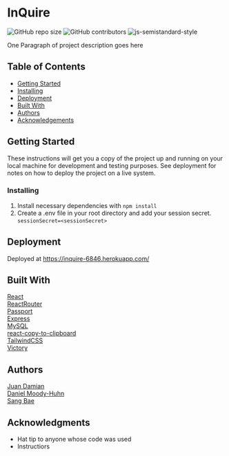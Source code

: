 # InQuire
![GitHub repo size](https://img.shields.io/github/repo-size/damianjuan/Project-3) ![GitHub contributors](https://img.shields.io/github/contributors/damianjuan/Project-3) ![js-semistandard-style](https://img.shields.io/badge/code%20style-semistandard-brightgreen.svg)

One Paragraph of project description goes here

## Table of Contents
- [Getting Started](#getting-started)
- [Installing](#installing)
- [Deployment](#deployment)
- [Built With](#built-with)
- [Authors](#authors)
- [Acknowledgements](#acknowledgments)

## Getting Started

These instructions will get you a copy of the project up and running on
your local machine for development and testing purposes. See deployment
for notes on how to deploy the project on a live system.

### Installing

1. Install necessary dependencies with ```npm install```
2. Create a .env file in your root directory and add your session secret.
```sessionSecret=<sessionSecret>```

## Deployment

Deployed at https://inquire-6846.herokuapp.com/

## Built With

  [React](https://reactjs.org/)  
  [ReactRouter](https://reactrouter.com/)  
  [Passport](http://www.passportjs.org/)  
  [Express](http://expressjs.com/)  
  [MySQL](https://www.mysql.com/)  
  [react-copy-to-clipboard](https://github.com/nkbt/react-copy-to-clipboard)  
  [TailwindCSS](https://tailwindcss.com/)  
  [Victory](https://formidable.com/open-source/victory/)  

## Authors
[Juan Damian](https://github.com/damianjuan)  
[Daniel Moody-Huhn](https://github.com/HuhnDaniel)  
[Sang Bae](https://github.com/sw2bae)

## Acknowledgments

  - Hat tip to anyone whose code was used
  - Instructiors
